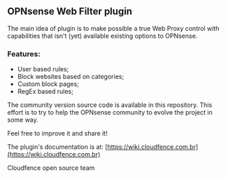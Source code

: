 ## OPNsense Web Filter plugin

The main idea of plugin is to make possible a true Web Proxy control with capabilities that isn't (yet) available existing options to OPNsense.

### Features:
- User based rules;
- Block websites based on categories;
- Custom block pages;
- RegEx based rules;

The community version source code is available in this repository. This effort is to try to help the OPNsense community to evolve the project in some way.

Feel free to improve it and share it!

The plugin's documentation is at: [https://wiki.cloudfence.com.br](https://wiki.cloudfence.com.br)

Cloudfence open source team
